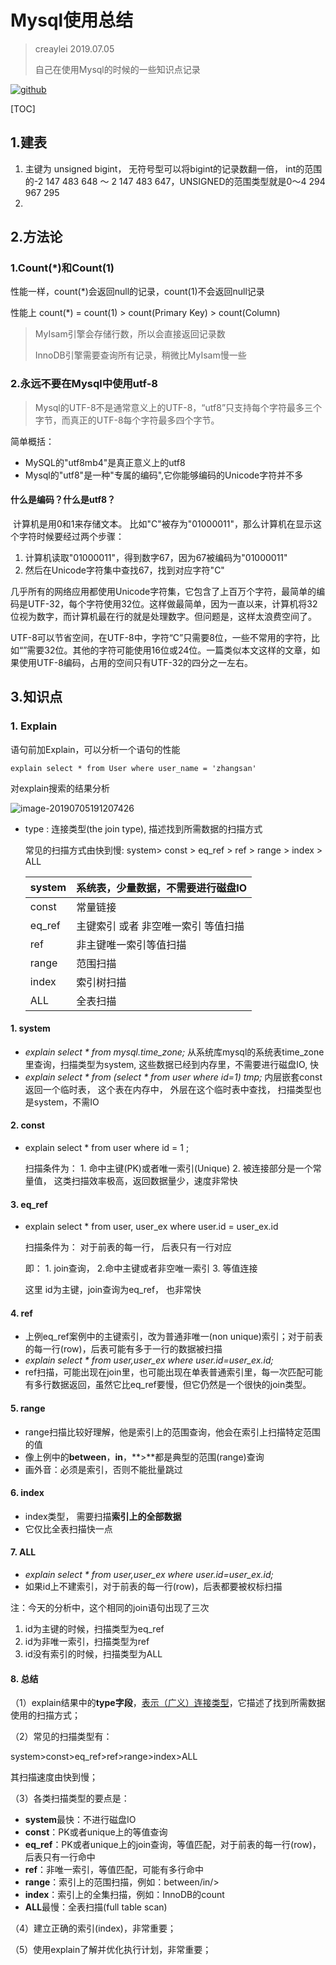 # Mysql使用总结

> creaylei 2019.07.05 
>
> 自己在使用Mysql的时候的一些知识点记录

[![github](https://img.shields.io/badge/github-mysql-brightgreen.svg)](https://github.com/creaylei/learngit)

[TOC]

## 1.建表

1. 主键为 unsigned bigint， 无符号型可以将bigint的记录数翻一倍， int的范围的-2
   147 483 648 ～ 2 147 483 647，UNSIGNED的范围类型就是0～4 294 967 295
2. 

## 2.方法论

### 1.Count(*)和Count(1)

性能一样，count(*)会返回null的记录，count(1)不会返回null记录

性能上 count(*) = count(1) > count(Primary Key) > count(Column)

> MyIsam引擎会存储行数，所以会直接返回记录数
>
> InnoDB引擎需要查询所有记录，稍微比MyIsam慢一些

### 2.永远不要在Mysql中使用utf-8

> Mysql的UTF-8不是通常意义上的UTF-8，“utf8”只支持每个字符最多三个字节，而真正的UTF-8每个字符最多四个字节。

简单概括：

- MySQL的"utf8mb4"是真正意义上的utf8
- Mysql的"utf8"是一种"专属的编码",它你能够编码的Unicode字符并不多

#### 什么是编码？什么是utf8？

​	计算机是用0和1来存储文本。 比如"C"被存为"01000011"，那么计算机在显示这个字符时候要经过两个步骤：

1. 计算机读取"01000011"，得到数字67，因为67被编码为"01000011"
2. 然后在Unicode字符集中查找67，找到对应字符"C"

几乎所有的网络应用都使用Unicode字符集，它包含了上百万个字符，最简单的编码是UTF-32，每个字符使用32位。这样做最简单，因为一直以来，计算机将32位视为数字，而计算机最在行的就是处理数字。但问题是，这样太浪费空间了。

UTF-8可以节省空间，在UTF-8中，字符“C”只需要8位，一些不常用的字符，比如“”需要32位。其他的字符可能使用16位或24位。一篇类似本文这样的文章，如果使用UTF-8编码，占用的空间只有UTF-32的四分之一左右。



## 3.知识点

### 1. Explain

语句前加Explain，可以分析一个语句的性能

`explain select * from User where user_name = 'zhangsan'`

对explain搜索的结果分析

![image-20190705191207426](/Users/zhangleishuidihuzhu.com/Pictures/wiznote/image-20190705191207426.png)

- type : 连接类型(the join type), 描述找到所需数据的扫描方式

  常见的扫描方式由快到慢: system> const > eq_ref > ref > range > index > ALL

  | system | 系统表，少量数据，不需要进行磁盘IO  |
  | ------ | ----------------------------------- |
  | const  | 常量链接                            |
  | eq_ref | 主键索引 或者 非空唯一索引 等值扫描 |
  | ref    | 非主键唯一索引等值扫描              |
  | range  | 范围扫描                            |
  | index  | 索引树扫描                          |
  | ALL    | 全表扫描                            |

#### 1. system

- *explain select \* from mysql.time_zone;*   从系统库mysql的系统表time_zone里查询，扫描类型为system, 这些数据已经到内存里，不需要进行磁盘IO, 快
- *explain select \* from (select \* from user where id=1) tmp;*     内层嵌套const返回一个临时表， 这个表在内存中， 外层在这个临时表中查找， 扫描类型也是system，不需IO

#### 2. const

- explain select * from user where id = 1  ;  

  扫描条件为： 1. 命中主键(PK)或者唯一索引(Unique)  2. 被连接部分是一个常量值， 这类扫描效率极高，返回数据量少，速度非常快

#### 3. eq_ref

- explain select * from user, user_ex where user.id = user_ex.id 

  扫描条件为： 对于前表的每一行， 后表只有一行对应

  即： 1. join查询， 2.命中主键或者非空唯一索引  3. 等值连接 

  这里 id为主键，join查询为eq_ref， 也非常快

#### 4. ref

- 上例eq_ref案例中的主键索引，改为普通非唯一(non unique)索引；对于前表的每一行(row)，后表可能有多于一行的数据被扫描
- *explain select \* from user,user_ex where user.id=user_ex.id;*
- ref扫描，可能出现在join里，也可能出现在单表普通索引里，每一次匹配可能有多行数据返回，虽然它比eq_ref要慢，但它仍然是一个很快的join类型。

#### 5. range

- range扫描比较好理解，他是索引上的范围查询，他会在索引上扫描特定范围的值
- 像上例中的**between**，**in**，**>**都是典型的范围(range)查询
- 画外音：必须是索引，否则不能批量跳过

#### 6. index

- index类型， 需要扫描**索引上的全部数据**
- 它仅比全表扫描快一点

#### 7. ALL

- *explain select \* from user,user_ex where user.id=user_ex.id;*
- 如果id上不建索引，对于前表的每一行(row)，后表都要被权标扫描

注：今天的分析中，这个相同的join语句出现了三次

1. id为主键的时候，扫描类型为eq_ref
2. id为非唯一索引，扫描类型为ref
3. id没有索引的时候，扫描类型为ALL

#### 8. 总结

（1）explain结果中的**type字段**，<u>表示（广义）连接类型</u>，它描述了找到所需数据使用的扫描方式；

（2）常见的扫描类型有：

system>const>eq_ref>ref>range>index>ALL

其扫描速度由快到慢；

（3）各类扫描类型的要点是：

- **system**最快：不进行磁盘IO
- **const**：PK或者unique上的等值查询
- **eq_ref**：PK或者unique上的join查询，等值匹配，对于前表的每一行(row)，后表只有一行命中
- **ref**：非唯一索引，等值匹配，可能有多行命中
- **range**：索引上的范围扫描，例如：between/in/>
- **index**：索引上的全集扫描，例如：InnoDB的count
- **ALL**最慢：全表扫描(full table scan)

（4）建立正确的索引(index)，非常重要；

（5）使用explain了解并优化执行计划，非常重要；